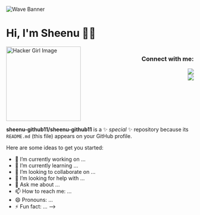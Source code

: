 
![Wave Banner](https://capsule-render.vercel.app/api?type=waving&color=gradient&text=🚀%20Access%20Granted!%20Howdy%3F&height=230&section=header&fontSize=50)


# Hi, I'm Sheenu 👋🏼  
<div style="display: flex; align-items: left; justify-content: space-between;">
  <!-- Static Image Instead of GIF -->
  <img src="https://github.com/user-attachments/assets/6a839a26-4225-476f-be9b-ca6d56161af1" 
       alt="Hacker Girl Image" width="200">

  <!-- Contact Info on the Right -->
  <div style="text-align: right;">
    <h3>Connect with me:</h3>
    <a href="https://www.linkedin.com/in/sheenu-jain-1103-msrit">
      <img src="https://img.shields.io/badge/LinkedIn-0A66C2?style=for-the-badge&logo=linkedin&logoColor=white">
    </a>
    <br>
    <a href="mailto:sheenu.pro@gmail.com">
      <img src="https://img.shields.io/badge/Email-D14836?style=for-the-badge&logo=gmail&logoColor=white">
    </a>
  </div>
</div>

**sheenu-github11/sheenu-github11** is a ✨ _special_ ✨ repository because its `README.md` (this file) appears on your GitHub profile.

Here are some ideas to get you started:

- 🔭 I’m currently working on ...
- 🌱 I’m currently learning ...
- 👯 I’m looking to collaborate on ...
- 🤔 I’m looking for help with ...
- 💬 Ask me about ...
- 📫 How to reach me: ...
- 😄 Pronouns: ...
- ⚡ Fun fact: ...
-->

